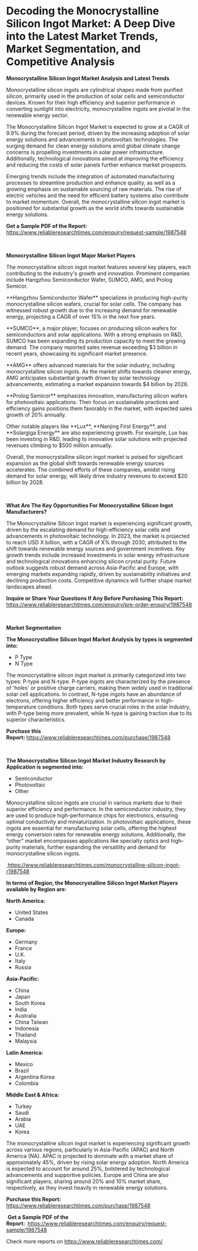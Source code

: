 <p><h1>Decoding the Monocrystalline Silicon Ingot Market: A Deep Dive into the Latest Market Trends, Market Segmentation, and Competitive Analysis</h1></p><p><strong>Monocrystalline Silicon Ingot Market Analysis and Latest Trends</strong></p>
<p><p>Monocrystalline silicon ingots are cylindrical shapes made from purified silicon, primarily used in the production of solar cells and semiconductor devices. Known for their high efficiency and superior performance in converting sunlight into electricity, monocrystalline ingots are pivotal in the renewable energy sector.</p><p>The Monocrystalline Silicon Ingot Market is expected to grow at a CAGR of 9.9% during the forecast period, driven by the increasing adoption of solar energy solutions and advancements in photovoltaic technologies. The surging demand for clean energy solutions amid global climate change concerns is propelling investments in solar power infrastructure. Additionally, technological innovations aimed at improving the efficiency and reducing the costs of solar panels further enhance market prospects.</p><p>Emerging trends include the integration of automated manufacturing processes to streamline production and enhance quality, as well as a growing emphasis on sustainable sourcing of raw materials. The rise of electric vehicles and the need for efficient battery systems also contribute to market momentum. Overall, the monocrystalline silicon ingot market is positioned for substantial growth as the world shifts towards sustainable energy solutions.</p></p>
<p><strong>Get a Sample PDF of the Report:&nbsp;</strong> <a href="https://www.reliableresearchtimes.com/enquiry/request-sample/1987548?utm_campaign=2033&utm_medium=2&utm_source=Github&utm_content=ia&utm_term=30012025&utm_id=monocrystalline-silicon-ingot">https://www.reliableresearchtimes.com/enquiry/request-sample/1987548</a></p>
<p>&nbsp;</p>
<p><strong>Monocrystalline Silicon Ingot Major Market Players</strong></p>
<p><p>The monocrystalline silicon ingot market features several key players, each contributing to the industry's growth and innovation. Prominent companies include Hangzhou Semiconductor Wafer, SUMCO, AMG, and Prolog Semicor.</p><p>**Hangzhou Semiconductor Wafer** specializes in producing high-purity monocrystalline silicon wafers, crucial for solar cells. The company has witnessed robust growth due to the increasing demand for renewable energy, projecting a CAGR of over 15% in the next five years. </p><p>**SUMCO**, a major player, focuses on producing silicon wafers for semiconductors and solar applications. With a strong emphasis on R&D, SUMCO has been expanding its production capacity to meet the growing demand. The company reported sales revenue exceeding $3 billion in recent years, showcasing its significant market presence.</p><p>**AMG** offers advanced materials for the solar industry, including monocrystalline silicon ingots. As the market shifts towards cleaner energy, AMG anticipates substantial growth driven by solar technology advancements, estimating a market expansion towards $4 billion by 2026.</p><p>**Prolog Semicor** emphasizes innovation, manufacturing silicon wafers for photovoltaic applications. Their focus on sustainable practices and efficiency gains positions them favorably in the market, with expected sales growth of 20% annually.</p><p>Other notable players like **Lux**, **Nanjing First Energy**, and **Solargiga Energy** are also experiencing growth. For example, Lux has been investing in R&D, leading to innovative solar solutions with projected revenues climbing to $500 million annually.</p><p>Overall, the monocrystalline silicon ingot market is poised for significant expansion as the global shift towards renewable energy sources accelerates. The combined efforts of these companies, amidst rising demand for solar energy, will likely drive industry revenues to exceed $20 billion by 2028.</p></p>
<p>&nbsp;</p>
<p><strong>What Are The Key Opportunities For Monocrystalline Silicon Ingot Manufacturers?</strong></p>
<p><p>The Monocrystalline Silicon Ingot market is experiencing significant growth, driven by the escalating demand for high-efficiency solar cells and advancements in photovoltaic technology. In 2023, the market is projected to reach USD X billion, with a CAGR of X% through 2030, attributed to the shift towards renewable energy sources and government incentives. Key growth trends include increased investments in solar energy infrastructure and technological innovations enhancing silicon crystal purity. Future outlook suggests robust demand across Asia-Pacific and Europe, with emerging markets expanding rapidly, driven by sustainability initiatives and declining production costs. Competitive dynamics will further shape market landscapes ahead.</p></p>
<p><strong>Inquire or Share Your Questions If Any Before Purchasing This Report:</strong> <a href="https://www.reliableresearchtimes.com/enquiry/pre-order-enquiry/1987548?utm_campaign=2033&utm_medium=2&utm_source=Github&utm_content=ia&utm_term=30012025&utm_id=monocrystalline-silicon-ingot">https://www.reliableresearchtimes.com/enquiry/pre-order-enquiry/1987548</a></p>
<p>&nbsp;</p>
<p><strong>Market Segmentation</strong></p>
<p><strong>The Monocrystalline Silicon Ingot Market Analysis by types is segmented into:</strong></p>
<p><ul><li>P Type</li><li>N Type</li></ul></p>
<p><p>The monocrystalline silicon ingot market is primarily categorized into two types: P-type and N-type. P-type ingots are characterized by the presence of 'holes' or positive charge carriers, making them widely used in traditional solar cell applications. In contrast, N-type ingots have an abundance of electrons, offering higher efficiency and better performance in high-temperature conditions. Both types serve crucial roles in the solar industry, with P-type being more prevalent, while N-type is gaining traction due to its superior characteristics.</p></p>
<p><strong>Purchase this Report:&nbsp;</strong><a href="https://www.reliableresearchtimes.com/purchase/1987548?utm_campaign=2033&utm_medium=2&utm_source=Github&utm_content=ia&utm_term=30012025&utm_id=monocrystalline-silicon-ingot">https://www.reliableresearchtimes.com/purchase/1987548</a></p>
<p>&nbsp;</p>
<p><strong>The Monocrystalline Silicon Ingot Market Industry Research by Application is segmented into:</strong></p>
<p><ul><li>Semiconductor</li><li>Photovoltaic</li><li>Other</li></ul></p>
<p><p>Monocrystalline silicon ingots are crucial in various markets due to their superior efficiency and performance. In the semiconductor industry, they are used to produce high-performance chips for electronics, ensuring optimal conductivity and miniaturization. In photovoltaic applications, these ingots are essential for manufacturing solar cells, offering the highest energy conversion rates for renewable energy solutions. Additionally, the “other” market encompasses applications like specialty optics and high-purity materials, further expanding the versatility and demand for monocrystalline silicon ingots.</p></p>
<p><a href="https://www.reliableresearchtimes.com/monocrystalline-silicon-ingot-r1987548?utm_campaign=2033&utm_medium=2&utm_source=Github&utm_content=ia&utm_term=30012025&utm_id=monocrystalline-silicon-ingot">&nbsp;https://www.reliableresearchtimes.com/monocrystalline-silicon-ingot-r1987548</a></p>
<p><strong>In terms of Region, the Monocrystalline Silicon Ingot Market Players available by Region are:</strong></p>
<p>
    <p> <strong> North America: </strong>
        <ul>
            <li>United States</li>
            <li>Canada</li>
        </ul>
        </p> 
    <p> <strong> Europe: </strong>
        <ul>
            <li>Germany</li>
            <li>France</li>
            <li>U.K.</li>
            <li>Italy</li>
            <li>Russia</li>
        </ul>
        </p> 
    <p> <strong> Asia-Pacific: </strong>
        <ul>
            <li>China</li>
            <li>Japan</li>
            <li>South Korea</li>
            <li>India</li>
            <li>Australia</li>
            <li>China Taiwan</li>
            <li>Indonesia</li>
            <li>Thailand</li>
            <li>Malaysia</li>
        </ul>
        </p> 
    <p> <strong> Latin America: </strong>
        <ul>
            <li>Mexico</li>
            <li>Brazil</li>
            <li>Argentina Korea</li>
            <li>Colombia</li>
        </ul>
        </p> 
    <p> <strong> Middle East & Africa: </strong>
        <ul>
            <li>Turkey</li>
            <li>Saudi</li>
            <li>Arabia</li>
            <li>UAE</li>
            <li>Korea</li>
        </ul>
    </p>
    </p>
<p><p>The monocrystalline silicon ingot market is experiencing significant growth across various regions, particularly in Asia-Pacific (APAC) and North America (NA). APAC is projected to dominate with a market share of approximately 45%, driven by rising solar energy adoption. North America is expected to account for around 25%, bolstered by technological advancements and supportive policies. Europe and China are also significant players, sharing around 20% and 10% market share, respectively, as they invest heavily in renewable energy solutions.</p></p>
<p><strong>Purchase this Report: </strong><a href="https://www.reliableresearchtimes.com/purchase/1987548?utm_campaign=2033&utm_medium=2&utm_source=Github&utm_content=ia&utm_term=30012025&utm_id=monocrystalline-silicon-ingot">https://www.reliableresearchtimes.com/purchase/1987548</a></p>
<p>&nbsp;<strong>Get a Sample PDF of the Report:&nbsp;&nbsp;</strong><a href="https://www.reliableresearchtimes.com/enquiry/request-sample/1987548?utm_campaign=2033&utm_medium=2&utm_source=Github&utm_content=ia&utm_term=30012025&utm_id=monocrystalline-silicon-ingot">https://www.reliableresearchtimes.com/enquiry/request-sample/1987548</a></p>
<p><strong></strong></p>
<p>Check more reports on <a href="https://www.reliableresearchtimes.com/?utm_campaign=2033&utm_medium=2&utm_source=Github&utm_content=ia&utm_term=30012025&utm_id=monocrystalline-silicon-ingot">https://www.reliableresearchtimes.com/</a></p>